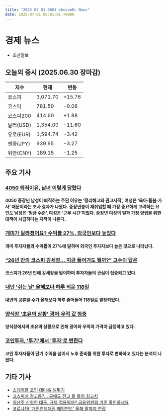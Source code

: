 ```yaml
---
title: "2025 07 01 0601 chosunEc News"
date: 2025-07-01 06:01:01 +0900
---
```


# 경제 뉴스
- 조선일보
## 오늘의 증시 (2025.06.30 장마감)

| 지수 | 현재 | 변동 |
|---|---|---|
| 코스피 | 3,071.70 | +15.76 |
| 코스닥 | 781.50 | -0.06 |
| 코스피200 | 414.60 | +1.88 |
| 달러(USD) | 1,354.00 | -11.60 |
| 유로(EUR) | 1,594.74 | -3.42 |
| 엔화(JPY) | 939.95 | -3.27 |
| 위안(CNY) | 189.15 | -1.25 |

## 주요 기사

### [4050 퇴직이유, 남녀 이렇게 달랐다](https://www.chosun.com/economy/industry-company/2025/06/30/PL5CRT6OMBFG5FHSJQJQAYP6BQ/)
#### 4050 중장년 남성이 퇴직하는 주된 이유는 ‘정리해고와 권고사직’, 여성은 ‘육아·돌봄·가사’ 때문이라는 조사 결과가 나왔다. 중장년층이 재취업할 때 가장 중요하게 고려하는 요인도 남성은 ‘임금 수준’, 여성은 ‘근무 시간’이었다. 중장년 여성의 일과 가정 양립을 위한 대책이 시급하다는 지적이 나온다.

### [개미가 달라졌어요? 수익률 27%, 외국인보다 높았다](https://www.chosun.com/economy/money/2025/06/30/YLLI427PRJBMTOZCVFLW6O64YE/)
#### 개미 투자자들의 수익률이 27%에 달하며 외국인 투자자보다 높은 것으로 나타났다.

### [“26년 만의 코스피 강세장… 지금 들어가도 될까?” 고수의 답은](https://www.chosun.com/economy/money/2025/06/30/7CQUBMKRIVFHXCF4KGVI5MT6AA/)
#### 코스피가 26년 만에 강세장을 맞이하며 투자자들의 관심이 집중되고 있다.

### [내년 '쉬는 날' 올해보다 하루 적은 118일](https://www.chosun.com/economy/science/2025/06/30/AU57RQMV4JGMVK3EK637LLTRUU/)
#### 내년의 공휴일 수가 올해보다 하루 줄어들어 118일로 결정되었다.

### [양식장 '초유의 상황' 광어·우럭 값 껑충](https://www.chosun.com/economy/economy_general/2025/06/30/BV6OPN2TWZDM5MJBR4UUVW7PEQ/)
#### 양식장에서의 초유의 상황으로 인해 광어와 우럭의 가격이 급등하고 있다.

### [코인투자, '투기'에서 '투자'로 변한다](https://www.chosun.com/economy/stock-finance/2025/06/30/H4HL7JFIKZEWVD6OKKSBZ56JRE/)
#### 코인 투자자들이 단기 수익을 넘어서 노후 준비를 위한 투자로 변화하고 있다는 분석이 나왔다.

## 기타 기사
- [스테이블 코인 테마株 널뛰기](https://www.chosun.com/economy/money/2025/07/01/TDMMZECSOFD4LMBX4ESWMMCWNY/)
- [코스피에 경고등?… 공매도 잔고 올 들어 최고치](https://www.chosun.com/economy/money/2025/07/01/46US7POW6NAZPKMC4SJRY2RDXA/)
- [지난주 신청한 대출, 규제 적용될까? 금융위원회 기준 확인하세요](https://www.chosun.com/economy/money/2025/06/30/72VY7GXRV3F6KXIRC6TODCK5M4/)
- [코로나19 '개인연체채권 매입펀드' 올해 말까지 연장](https://www.chosun.com/economy/money/2025/06/30/ZEKFBY5BLWMTQZOBGWGEWRGID4/)